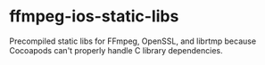 ffmpeg-ios-static-libs
======================

Precompiled static libs for FFmpeg, OpenSSL, and librtmp because Cocoapods can't properly handle C library dependencies.
